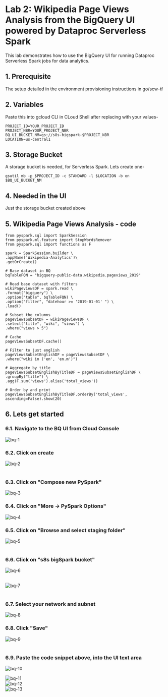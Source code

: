 # Lab 2: Wikipedia Page Views Analysis from the BigQuery UI powered by Dataproc Serverless Spark

This lab demonstrates how to use the BigQuery UI for running Dataproc Serverless Spark jobs for data analytics.

## 1. Prerequisite
The setup detailed in the environment provisioning instructions in go/scw-tf

## 2. Variables

Paste this into gcloud CLI in CLoud Shell after replacing with your values-
```
PROJECT_ID=YOUR_PROJECT_ID
PROJECT_NBR=YOUR_PROJECT_NBR
BQ_UI_BUCKET_NM=gs://s8s-bigspark-$PROJECT_NBR
LOCATION=us-central1
```

## 3. Storage Bucket

A storage bucket is needed, for Serverless Spark. Lets create one-
```
gsutil mb -p $PROJECT_ID -c STANDARD -l $LOCATION -b on $BQ_UI_BUCKET_NM
```

## 4. Needed in the UI

Just the storage bucket created above

## 5. Wikipedia Page Views Analysis - code

```
from pyspark.sql import SparkSession
from pyspark.ml.feature import StopWordsRemover
from pyspark.sql import functions as F

spark = SparkSession.builder \
.appName('Wikipedia-Analytics')\
.getOrCreate()

# Base dataset in BQ
bqTableFQN = "bigquery-public-data.wikipedia.pageviews_2019"

# Read base dataset with filters
wikiPageviewsDF = spark.read \
.format("bigquery") \
.option("table", bqTableFQN) \
.option("filter", "datehour >= '2019-01-01' ") \
.load()

# Subset the columns
pageViewsSubsetDF = wikiPageviewsDF \
.select("title", "wiki", "views") \
.where("views > 5")

# Cache
pageViewsSubsetDF.cache()

# Filter to just english
pageViewsSubsetEnglishDF = pageViewsSubsetDF \
.where("wiki in ('en', 'en.m')")

# Aggregate by title
pageViewsSubsetEnglishByTitleDF = pageViewsSubsetEnglishDF \
.groupBy("title") \
.agg(F.sum('views').alias('total_views'))

# Order by and print
pageViewsSubsetEnglishByTitleDF.orderBy('total_views', ascending=False).show(20) 
```

## 6. Lets get started

### 6.1. Navigate to the BQ UI from Cloud Console

![bq-1](../images/00-bq-01.png) 
<br>

### 6.2. Click on create

![bq-2](../images/00-bq-02.png)  
<br>

### 6.3. Click on "Compose new PySpark"

![bq-3](../images/00-bq-03.png) 
<br>

### 6.4. Click on "More -> PySpark Options"

![bq-4](../images/00-bq-04.png) 
<br>

### 6.5. Click on "Browse and select staging folder"

![bq-5](../images/00-bq-05.png)  
<br>

### 6.6. Click on "s8s bigSpark bucket"

![bq-6](../images/00-bq-06.png)  
<br>

![bq-7](../images/00-bq-07.png)  
<br>

### 6.7. Select your network and subnet

![bq-8](../images/00-bq-08.png)
<br>

### 6.8. Click "Save"
![bq-9](../images/00-bq-09.png)  
<br>

### 6.9. Paste the code snippet above, into the UI text area
![bq-10](../images/00-bq-10.png)
<br>


![bq-11](../images/00-bq-11.png)  
![bq-12](../images/00-bq-12.png)  
![bq-13](../images/00-bq-13.png)  
